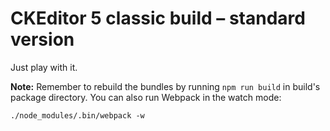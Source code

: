 # CKEditor 5 classic build – standard version

Just play with it.

**Note:** Remember to rebuild the bundles by running `npm run build` in build's package directory. You can also run Webpack in the watch mode:

```
./node_modules/.bin/webpack -w
```
